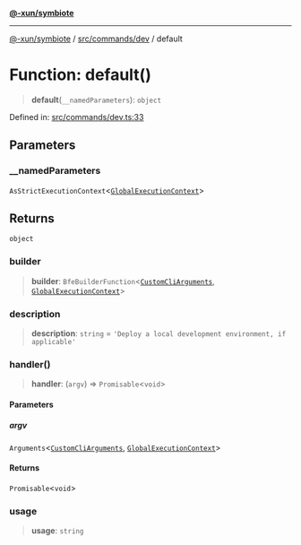 [**@-xun/symbiote**](../../../../README.md)

***

[@-xun/symbiote](../../../../README.md) / [src/commands/dev](../README.md) / default

# Function: default()

> **default**(`__namedParameters`): `object`

Defined in: [src/commands/dev.ts:33](https://github.com/Xunnamius/symbiote/blob/908c431db89704ad2ba40df41a9bf223c568ccfa/src/commands/dev.ts#L33)

## Parameters

### \_\_namedParameters

`AsStrictExecutionContext`\<[`GlobalExecutionContext`](../../../configure/type-aliases/GlobalExecutionContext.md)\>

## Returns

`object`

### builder

> **builder**: `BfeBuilderFunction`\<[`CustomCliArguments`](../type-aliases/CustomCliArguments.md), [`GlobalExecutionContext`](../../../configure/type-aliases/GlobalExecutionContext.md)\>

### description

> **description**: `string` = `'Deploy a local development environment, if applicable'`

### handler()

> **handler**: (`argv`) => `Promisable`\<`void`\>

#### Parameters

##### argv

`Arguments`\<[`CustomCliArguments`](../type-aliases/CustomCliArguments.md), [`GlobalExecutionContext`](../../../configure/type-aliases/GlobalExecutionContext.md)\>

#### Returns

`Promisable`\<`void`\>

### usage

> **usage**: `string`
